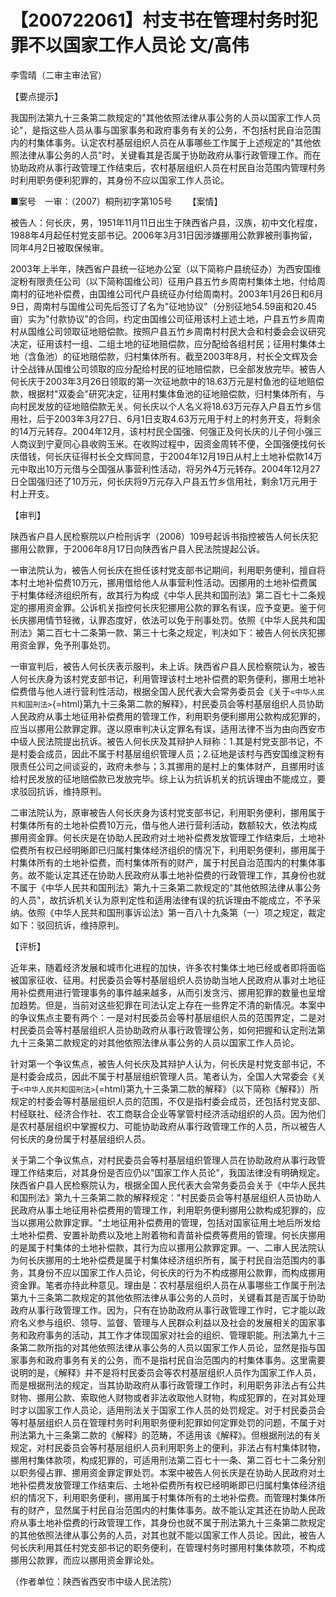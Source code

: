 # 【200722061】村支书在管理村务时犯罪不以国家工作人员论 文/高伟

李雪晴（二审主审法官）

【要点提示】

我国刑法第九十三条第二款规定的"其他依照法律从事公务的人员以国家工作人员论"，是指这些人员从事与国家事务和政府事务有关的公务，不包括村民自治范围内的村集体事务。认定农村基层组织人员在从事哪些工作属于上述规定的"其他依照法律从事公务的人员"时，关键看其是否属于协助政府从事行政管理工作。而在协助政府从事行政管理工作结束后，农村基层组织人员在村民自治范围内管理村务时利用职务便利犯罪的，其身份不应以国家工作人员论。

■案号　一审：（2007）桐刑初字第105号 　　【案情】

被告人：何长庆，男，1951年11月11日出生于陕西省户县，汉族，初中文化程度，1988年4月起任村党支部书记。2006年3月31日因涉嫌挪用公款罪被刑事拘留，同年4月2日被取保候审。

2003年上半年，陕西省户县统一征地办公室（以下简称户县统征办）为西安国维淀粉有限责任公司（以下简称国维公司）征用户县五竹乡周南村集体土地，付给周南村的征地补偿费，由国维公司代户县统征办付给周南村。2003年1月26日和6月9日，周南村与国维公司先后签订了名为"征地协议"（分别征地54.59亩和20.45亩）实为"付款协议"的合同，约定由国维公司征用该村上述土地，户县五竹乡周南村从国维公司领取征地赔偿款。按照户县五竹乡周南村村民大会和村委会会议研究决定，征用该村一组、二组土地的征地赔偿款，应分配给各组村民；征用村集体土地（含鱼池）的征地赔偿款，归村集体所有。截至2003年8月，村长仝文辉及会计仝战锋从国维公司领取的应分配给村民的征地赔偿款，已全部发放完毕。被告人何长庆于2003年3月26日领取的第一次征地款中的18.63万元是村鱼池的征地赔偿款，根据村"双委会"研究决定，征用村集体鱼池的征地赔偿款，归村集体所有，与向村民发放的征地赔偿款无关。何长庆以个人名义将18.63万元存入户县五竹乡信用社，后于2003年3月27日、6月1日支取4.63万元用于村上的村务开支，将剩余的14万元转存。2004年12月，该村村民仝国强、何强正及何长庆的儿子何小强三人商议到宁夏同心县收购玉米。在收购过程中，因资金周转不便，仝国强便找何长庆借钱，何长庆征得村长仝文辉同意，于2004年12月19日从村上土地补偿款14万元中取出10万元借与仝国强从事营利性活动，将另外4万元转存。2004年12月27日仝国强归还了10万元，何长庆将9万元存入户县五竹乡信用社，剩余1万元用于村上开支。

【审判】

陕西省户县人民检察院以户检刑诉字（2006）109号起诉书指控被告人何长庆犯挪用公款罪，于2006年8月17日向陕西省户县人民法院提起公诉。

一审法院认为，被告人何长庆在担任该村党支部书记期间，利用职务便利，擅自将本村土地补偿费10万元，挪用借给他人从事营利性活动。因挪用的土地补偿费属于村集体经济组织所有，故其行为构成《中华人民共和国刑法》第二百七十二条规定的挪用资金罪。公诉机关指控何长庆犯挪用公款的罪名有误，应予变更。鉴于何长庆挪用情节轻微，认罪态度好，依法可以免于刑事处罚。依照《中华人民共和国刑法》第二百七十二条第一款、第三十七条之规定，判决如下：被告人何长庆犯挪用资金罪，免予刑事处罚。

一审宣判后，被告人何长庆表示服判，未上诉。陕西省户县人民检察院认为，被告人何长庆身为该村党支部书记，利用管理该村土地补偿费的职务便利，挪用土地补偿费借与他人进行营利性活动，根据全国人民代表大会常务委员会《关于`<中华人民共和国刑法>`{=html}第九十三条第二款的解释》，村民委员会等村基层组织人员协助人民政府从事土地征用补偿费用的管理工作，利用职务便利挪用公款构成犯罪的，应当以挪用公款罪定罪。遂以原审判决认定罪名有误，适用法律不当为由向西安市中级人民法院提出抗诉。被告人何长庆及其辩护人辩称：1.其是村党支部书记，不是村委会成员，因此不属于村基层组织管理人员；2.征地是该村与西安国维淀粉有限责任公司之间谈妥的，政府未参与；3.其挪用的是村上的集体财产，且挪用时该给村民发放的征地赔偿款已发放完毕。综上认为抗诉机关的抗诉理由不能成立，要求驳回抗诉，维持原判。

二审法院认为，原审被告人何长庆身为该村党支部书记，利用职务便利，挪用属于村集体所有的土地补偿费10万元，借与他人进行营利活动，数额较大，依法构成挪用资金罪。何长庆是在协助人民政府对土地补偿费发放管理工作结束后，土地补偿费所有权已经明晰即已归属村集体经济组织的情况下，利用职务便利，挪用属于村集体所有的土地补偿费，而村集体所有的财产，属于村民自治范围内的村集体事务。故不能认定其还在协助人民政府从事土地补偿费的行政管理工作，其身份也就不属于《中华人民共和国刑法》第九十三条第二款规定的"其他依照法律从事公务的人员"，故抗诉机关认为原判定性和适用法律有误的抗诉理由不能成立，不予采纳。依照《中华人民共和国刑事诉讼法》第一百八十九条第（一）项之规定，裁定如下：驳回抗诉，维持原判。

【评析】

近年来，随着经济发展和城市化进程的加快，许多农村集体土地已经或者即将面临被国家征收、征用。村民委员会等村基层组织人员协助当地人民政府从事对土地征用补偿费用进行管理事务的事件越来越多，从而引发贪污、挪用犯罪的数量也呈增加趋势。但是，当前对这些犯罪在司法认定上存在一些界定不清的新情况。本案中的争议焦点主要有两个：一是对村民委员会等村基层组织人员的范围界定，二是对村民委员会等村基层组织人员协助政府从事行政管理公务，如何把握和认定刑法第九十三条第二款规定的对其他依照法律从事公务的人员以国家工作人员论。

针对第一个争议焦点，被告人何长庆及其辩护人认为，何长庆是村党支部书记，不是村委会成员，因此不属于村基层组织管理人员。笔者认为，全国人大常委会《关于`<中华人民共和国刑法>`{=html}第九十三条第二款的解释》（以下简称《解释》）所规定的村委会等村基层组织人员的范围，不仅是指村委会成员，还包括村党支部、村经联社、经济合作社、农工商联合企业等掌管村经济活动组织的人员。因为他们是农村基层组织中掌握权力、可能协助政府从事行政管理工作的人员，所以被告人何长庆的身份属于村基层组织人员。

关于第二个争议焦点，对村民委员会等村基层组织管理人员在协助政府从事行政管理工作结束后，对其身份是否应仍以"国家工作人员论"，我国法律没有明确规定。陕西省户县人民检察院认为，根据全国人民代表大会常务委员会关于《中华人民共和国刑法》第九十三条第二款的解释规定："村民委员会等村基层组织人员协助人民政府从事土地征用补偿费用的管理工作，利用职务便利挪用公款构成犯罪的，应当以挪用公款罪定罪。"土地征用补偿费用的管理，包括对国家征用土地后所发给土地补偿费、安置补助费以及地上附着物和青苗补偿费等费用的管理。何长庆挪用的是属于村集体的土地补偿款，其行为应以挪用公款罪定罪。一、二审人民法院认为何长庆挪用的土地补偿费是属于村集体经济组织所有，属于村民自治范围内的事务，其身份不应以国家工作人员论，何长庆的行为不构成挪用公款罪，而构成挪用资金罪。笔者亦持此种意见。理由是：农村基层组织人员在从事哪些工作属于刑法第九十三条第二款规定的其他依照法律从事公务的人员时，关键看其是否属于协助政府从事行政管理工作。因为，只有在协助政府从事行政管理工作时，它才能以政府名义参与组织、领导、监督、管理与人民群众利益以及社会的发展相关的国家事务和政府事务的活动，其工作才体现国家对社会的组织、管理职能。刑法第九十三条第二款所指的对其他依照法律从事公务的人员以国家工作人员论，显然是指与国家事务和政府事务有关的公务，而不是指村民自治范围内的村集体事务。这里需要说明的是，《解释》并不是将村民委员会等农村基层组织人员作为国家工作人员，而是根据刑法的规定，当其协助政府从事行政管理工作时，利用职务非法占有公共财物、挪用公款、索取他人财物或者非法收取他人财物，构成犯罪的，在对其处理时才以国家工作人员论，适用刑法关于国家工作人员的处罚规定。对于村民委员会等村基层组织人员在管理村务时利用职务便利犯罪如何定罪处罚的问题，不属于对刑法第九十三条第二款的《解释》的范畴，不适用该《解释》。但根据刑法的有关规定，对村民委员会等村基层组织人员利用职务上的便利，非法占有村集体财物，挪用村集体款项，构成犯罪的，可适用刑法第二百七十一条、第二百七十二条分别以职务侵占罪、挪用资金罪定罪处罚。本案中被告人何长庆是在协助人民政府对土地补偿费发放管理工作结束后、土地补偿费所有权已经明晰即已归属村集体经济组织的情况下，利用职务便利，挪用属于村集体所有的土地补偿费。而管理村集体所有的财产，显然属于村民自治范围内的村集体事务。故不能认定其还在协助人民政府从事土地补偿费的行政管理工作，其身份也就不属于刑法第九十三条第二款规定的其他依照法律从事公务的人员，对其也就不能以国家工作人员论。因此，被告人何长庆利用其任村党支部书记的职务便利，在管理村务时挪用村集体款项，不构成挪用公款罪，而应以挪用资金罪论处。

（作者单位：陕西省西安市中级人民法院）